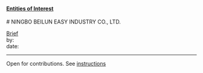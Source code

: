 #### [Entities of Interest](/list.html)
<link rel="stylesheet" type="text/css" href="../../assets/style.css">
# NINGBO BEILUN EASY INDUSTRY CO., LTD.

[comment]: <> (Add/Remove information below as you want)
[comment]: <> (Markdown cheatsheet: https://github.com/adam-p/markdown-here/wiki/Markdown-Cheatsheet)
[Brief](Brief.md)  
by:  
date:  

---
[comment]: <> (Add your content here)
Open for contributions. See [instructions](/Readme.md#contribute)